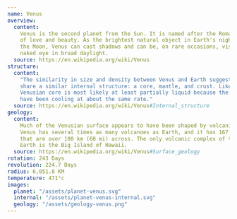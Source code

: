 ```yaml
---
name: Venus
overview:
  content:
    Venus is the second planet from the Sun. It is named after the Roman goddess
    of love and beauty. As the brightest natural object in Earth's night sky after
    the Moon, Venus can cast shadows and can be, on rare occasions, visible to the
    naked eye in broad daylight.
  source: https://en.wikipedia.org/wiki/Venus
structure:
  content:
    "The similarity in size and density between Venus and Earth suggests they
    share a similar internal structure: a core, mantle, and crust. Like that of Earth,
    Venusian core is most likely at least partially liquid because the two planets
    have been cooling at about the same rate."
  source: https://en.wikipedia.org/wiki/Venus#Internal_structure
geology:
  content:
    Much of the Venusian surface appears to have been shaped by volcanic activity.
    Venus has several times as many volcanoes as Earth, and it has 167 large volcanoes
    that are over 100 km (60 mi) across. The only volcanic complex of this size on
    Earth is the Big Island of Hawaii.
  source: https://en.wikipedia.org/wiki/Venus#Surface_geology
rotation: 243 Days
revolution: 224.7 Days
radius: 6,051.8 KM
temperature: 471°c
images:
  planet: "/assets/planet-venus.svg"
  internal: "/assets/planet-venus-internal.svg"
  geology: "/assets/geology-venus.png"
---
```

